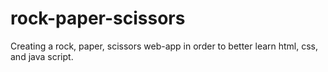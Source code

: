 # rock-paper-scissors

Creating a rock, paper, scissors web-app in order to better learn
html, css, and java script.